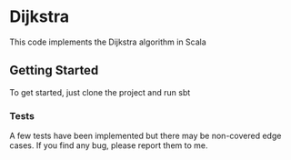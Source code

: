 # Dijkstra

This code implements the Dijkstra algorithm in Scala

## Getting Started

To get started, just clone the project and run sbt


### Tests

A few tests have been implemented but there may be non-covered edge cases. If you find any bug, please report them to me.
